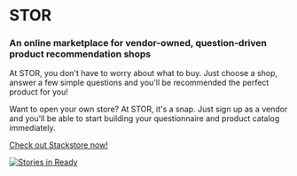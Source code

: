 # STOR

### An online marketplace for vendor-owned, question-driven product recommendation shops

At STOR, you don't have to worry about what to buy. Just choose a shop, answer a few simple questions and you'll be recommended the perfect product for you!

Want to open your own store? At STOR, it's a snap. Just sign up as a vendor and you'll be able to start building your questionnaire and product catalog immediately.

[Check out Stackstore now!](http://stackstore.herokuapp.com)

[![Stories in Ready](https://badge.waffle.io/gholevas/stackstore.png?label=ready&title=Ready)](http://waffle.io/gholevas/stackstore)
